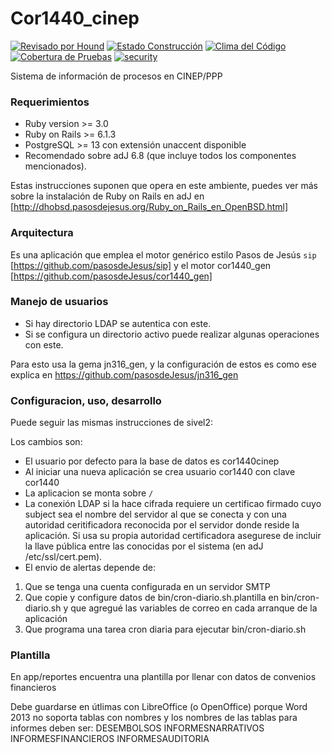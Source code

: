 # Cor1440_cinep

[![Revisado por Hound](https://img.shields.io/badge/Reviewed_by-Hound-8E64B0.svg)](https://houndci.com) [![Estado Construcción](https://api.travis-ci.org/pasosdeJesus/cor1440_cinep.svg?branch=master)](https://travis-ci.org/pasosdeJesus/cor1440_cinep) [![Clima del Código](https://codeclimate.com/github/pasosdeJesus/cor1440_cinep/badges/gpa.svg)](https://codeclimate.com/github/pasosdeJesus/cor1440_cinep) [![Cobertura de Pruebas](https://codeclimate.com/github/pasosdeJesus/cor1440_cinep/badges/coverage.svg)](https://codeclimate.com/github/pasosdeJesus/cor1440_cinep) [![security](https://hakiri.io/github/pasosdeJesus/cor1440_cinep/master.svg)](https://hakiri.io/github/pasosdeJesus/cor1440_cinep/master)

Sistema de información de procesos en CINEP/PPP

### Requerimientos
* Ruby version >= 3.0
* Ruby on Rails >= 6.1.3
* PostgreSQL >= 13 con extensión unaccent disponible
* Recomendado sobre adJ 6.8 (que incluye todos los componentes mencionados).  

Estas instrucciones suponen que opera en este ambiente, puedes ver más sobre
la instalación de Ruby on Rails en adJ en 
[http://dhobsd.pasosdejesus.org/Ruby_on_Rails_en_OpenBSD.html]


### Arquitectura

Es una aplicación que emplea el motor genérico estilo Pasos de Jesús ```sip```
 [https://github.com/pasosdeJesus/sip]
y el motor cor1440_gen [https://github.com/pasosdeJesus/cor1440_gen]


### Manejo de usuarios

* Si hay directorio LDAP se autentica con este.
* Si se configura un directorio activo puede realizar algunas operaciones  
  con este.

Para esto usa la gema jn316_gen, y la configuración de estos es como
ese explica en <https://github.com/pasosdeJesus/jn316_gen>

### Configuracion, uso, desarrollo

Puede seguir las mismas instrucciones de sivel2:

Los cambios son:

* El usuario por defecto para la base de datos es cor1440cinep
* Al iniciar una nueva aplicación se crea usuario cor1440 con clave
  cor1440
* La aplicacion se monta sobre ```/```
* La conexión LDAP si la hace cifrada requiere un certificao firmado cuyo
  subject sea el nombre del servidor al que se conecta y con una autoridad
  ceritificadora reconocida por el servidor donde reside la aplicación.
  Si usa su propia autoridad certificadora asegurese de incluir la llave
  pública entre las conocidas por el sistema (en adJ /etc/ssl/cert.pem).
* El envio de alertas depende de:
1. Que se tenga una cuenta configurada en un servidor SMTP 
2. Que copie y configure datos de bin/cron-diario.sh.plantilla en bin/cron-diario.sh y que agregué las variables de correo en cada arranque de la aplicación
3. Que programa una tarea cron diaria para ejecutar bin/cron-diario.sh


### Plantilla

En app/reportes encuentra una plantilla por llenar con datos de convenios financieros

Debe guardarse en útlimas con LibreOffice (o OpenOffice) porque Word 2013 no soporta 
tablas con nombres y los nombres de las tablas para informes deben ser:
DESEMBOLSOS
INFORMESNARRATIVOS
INFORMESFINANCIEROS
INFORMESAUDITORIA


